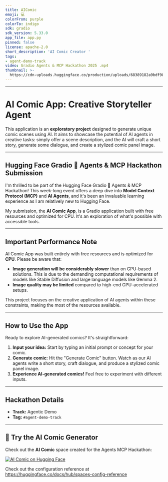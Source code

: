 ```yaml
---
title: AIComic
emoji: 💻
colorFrom: purple
colorTo: indigo
sdk: gradio
sdk_version: 5.33.0
app_file: app.py
pinned: false
license: apache-2.0
short_description: 'AI Comic Creator '
tags:
- agent-demo-track
video: Gradio Agents & MCP Hackathon 2025 .mp4
thumbnail: >-
  https://cdn-uploads.huggingface.co/production/uploads/68389182a9bdf98f9279e018/7J0kks1RE0fywoU_J5KzD.png
---
```


---

# AI Comic App: Creative Storyteller Agent

This application is an **exploratory project** designed to generate unique comic scenes using AI. It aims to showcase the potential of AI agents in creative tasks: simply offer a scene description, and the AI will craft a short story, generate some dialogue, and create a stylized comic panel image.

---

## Hugging Face Gradio 🌟 Agents & MCP Hackathon Submission

I'm thrilled to be part of the Hugging Face Gradio 🌟 Agents & MCP Hackathon! This week-long event offers a deep dive into **Model Context Protocol (MCP)** and **AI Agents**, and it's been an invaluable learning experience as I am relatively new to Hugging Face.

My submission, the **AI Comic App**, is a Gradio application built with free resources and optimized for CPU. It's an exploration of what's possible with accessible tools.

---

## Important Performance Note

AI Comic App was built entirely with free resources and is optimized for **CPU**. Please be aware that:

* **Image generation will be considerably slower** than on GPU-based solutions. This is due to the demanding computational requirements of models like Stable Diffusion and large language models like Gemma 2.
* **Image quality may be limited** compared to high-end GPU-accelerated setups.

This project focuses on the creative application of AI agents within these constraints, making the most of the resources available.

---

## How to Use the App

Ready to explore AI-generated comics? It's straightforward:

1.  **Input your idea:** Start by typing an initial prompt or concept for your comic.
2.  **Generate comic:** Hit the "Generate Comic" button. Watch as our AI agents write a short story, craft dialogue, and produce a stylized comic panel image.
3.  **Experience AI-generated comics!** Feel free to experiment with different inputs.

---

## Hackathon Details

* **Track:** Agentic Demo
* **Tag:** `#agent-demo-track`

---

## 🚀 Try the AI Comic Generator

Check out the **AI Comic** space created for the Agents MCP Hackathon:

[![AI Comic on Hugging Face](https://huggingface.co/datasets/huggingface/badges/resolve/main/open-in-hf-spaces-lg.svg)](https://huggingface.co/spaces/Agents-MCP-Hackathon/AI-Comic)

Check out the configuration reference at https://huggingface.co/docs/hub/spaces-config-reference
